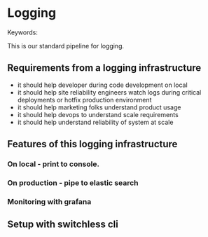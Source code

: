 # Logging
Keywords:


This is our standard pipeline for logging. 

## Requirements from a logging infrastructure 
- it should help developer during code development on local
- it should help site reliability engineers watch logs during critical deployments or hotfix production environment
- it should help marketing folks understand product usage
- it should help devops to understand scale requirements 
- it should help understand reliability of system at scale 

## Features of this logging infrastructure

### On local - print to console. 
### On production - pipe to elastic search
### Monitoring with grafana





## Setup with switchless cli 
